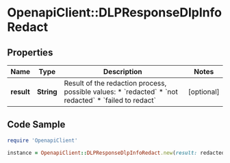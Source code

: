# OpenapiClient::DLPResponseDlpInfoRedact

## Properties

Name | Type | Description | Notes
------------ | ------------- | ------------- | -------------
**result** | **String** | Result of the redaction process, possible values: * &#x60;redacted&#x60; * &#x60;not redacted&#x60; * &#x60;failed to redact&#x60;  | [optional] 

## Code Sample

```ruby
require 'OpenapiClient'

instance = OpenapiClient::DLPResponseDlpInfoRedact.new(result: redacted)
```


